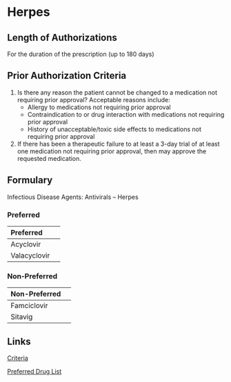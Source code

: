 # Herpes

## Length of Authorizations

For the duration of the prescription (up to 180 days)

## Prior Authorization Criteria

1.  Is there any reason the patient cannot be changed to a medication not requiring prior approval? Acceptable reasons include:
    -   Allergy to medications not requiring prior approval
    -   Contraindication to or drug interaction with medications not requiring prior approval
    -   History of unacceptable/toxic side effects to medications not requiring prior approval
2.  If there has been a therapeutic failure to at least a 3-day trial of at least one medication not requiring prior approval, then may approve the requested medication.

## Formulary

Infectious Disease Agents: Antivirals – Herpes

### Preferred

| Preferred    |      |
| :----------- | ---: |
| Acyclovir    |      |
| Valacyclovir |      |

### Non-Preferred

| Non-Preferred |      |
| :------------ | ---: |
| Famciclovir   |      |
| Sitavig       |      |

## Links

[Criteria](https://pharmacy.medicaid.ohio.gov/sites/default/files/20221001_UPDL_Criteria_APPROVED.pdf#page=80)

[Preferred Drug List](https://pharmacy.medicaid.ohio.gov/sites/default/files/20221001_UPDL_APPROVED_.pdf#page=27)
